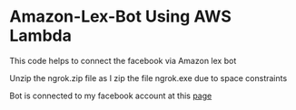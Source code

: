 # Amazon-Lex-Bot Using AWS Lambda 
This code helps to connect the facebook via Amazon lex bot

Unzip the ngrok.zip file as I zip the file ngrok.exe due to space constraints

Bot is connected to my facebook account at this [page](https://www.facebook.com/Amazon-Lex-103276291883618)
